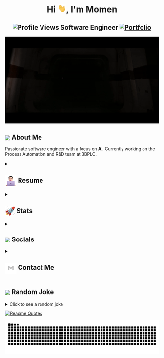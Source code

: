 <h1 align="center">Hi <img src="https://github.com/momenmian/momenmian/blob/main/icons/Hi.gif" width="28px"/>, I'm Momen</h1>
<h2 align="center">
  <img src="https://komarev.com/ghpvc/?username=momenmian&color=dc143c&style=for-the-badge" alt="Profile Views" style="height:21px;">
  Software Engineer
  <a href="https://momenmian.github.io/">
    <img src="https://img.shields.io/badge/Portfolio-543DE0?style=for-the-badge&logo=About.me&logoColor=white" alt="Portfolio" style="height:22px;">
  </a>
</h2>
<div align="center">
 <img alt="GIF" src="https://github.com/momenmian/momenmian/blob/main/icons/Darth Vader.gif" />
</div>

## <img align ='center' src="https://i.giphy.com/media/v1.Y2lkPTc5MGI3NjExdjh2dDM4bDhyYzM5NmppaHJ6dG56Mmh3bTkyanFkdWRvZ3R1cGoycSZlcD12MV9pbnRlcm5hbF9naWZfYnlfaWQmY3Q9ZQ/LOnt6uqjD9OexmQJRB/giphy.gif" width="37" /> About Me

Passionate software engineer with a focus on **AI**. Currently working on the Process Automation and R&D team at BBPLC.
<details>
 <summary>
    <h2> 
      <img align="center" src="https://github.com/momenmian/momenmian/blob/main/icons/about.png" width="37" /> 
    Resume
    </h2>
</summary>


 <details>
  <summary><h4> <img align="center" src="https://github.com/momenmian/momenmian/blob/main/icons/academics.gif" width="29"/> Academics</h4></summary>
  <span><img src="https://img.shields.io/badge/CSE-BRAC University-1877F2?style=for-the-badge"></span>

  
</details>
 <details>
  <summary><h4> <img align="center" src="https://github.com/momenmian/momenmian/blob/main/icons/experience.gif"  width="29"/> Experience</h2></summary>

- **Associate Manager** at BRAC Bank PLC | September 2023 - Current
  - Developed a customer grading system using machine learning algorithms, streamlining loan disbursement and significantly reducing processing time.
  - Automated an email classification system powered by machine learning, categorizing customer queries to improve communication efficiency and reduce manual intervention.
  - Implemented an automated mailing system, integrating detailed Excel sheets for different employee levels to ensure accurate and timely customer data distribution, improving productivity by 50%.
  - Leveraged RPA to automate mundane tasks, simplify reporting processes, and update customer profiles via SharePoint automation, reducing task completion times by 40%.
  - Deployed a Nextcloud app for efficient file management, boosting team collaboration and document handling.
    
- **Content Creator** | April 2023 - Current
  - Technevo: Latest Technology, Artificial Intelligence, Tech Life

</details>

<details>
  <summary><h4> <img align="center" src="https://user-images.githubusercontent.com/74038190/216122041-518ac897-8d92-4c6b-9b3f-ca01dcaf38ee.png"  width="29"/> Coding Handles</h2></summary>

  [![LeetCode](https://img.shields.io/badge/LeetCode-000000?style=for-the-badge&logo=LeetCode&logoColor=#d16c06)](https://www.leetcode.com/momenmian)
  
</details>

<details>
  <summary><h4> <img align="center" src="https://github.com/momenmian/momenmian/blob/main/icons/techstack.gif"  width="29"/> Tech Stack</h2></summary>

  #### Languages
  
  ![Python](https://img.shields.io/badge/python-3670A0?style=for-the-badge&logo=python&logoColor=ffdd54) 
  ![Java](https://img.shields.io/badge/java-%23ED8B00.svg?style=for-the-badge&logo=java&logoColor=white)
  ![Rust](https://img.shields.io/badge/Rust-000000?logo=Rust&logoColor=white)
  ![Go](https://img.shields.io/badge/Go-00ADD8?logo=Go&logoColor=white&style=for-the-badge)
  ![C++](https://img.shields.io/badge/c++-%2300599C.svg?style=for-the-badge&logo=c%2B%2B&logoColor=white)  
  ![JavaScript](https://img.shields.io/badge/javascript-%23323330.svg?style=for-the-badge&logo=javascript&logoColor=%23F7DF1E)
  ![MySQL](https://img.shields.io/badge/mysql-%2300f.svg?style=for-the-badge&logo=mysql&logoColor=white) 
  ![PHP](https://img.shields.io/badge/PHP-777BB4?logo=php&logoColor=white)


  #### Libraries/Frameworks
  ![Django](https://img.shields.io/badge/django-%23092E20.svg?style=for-the-badge&logo=django&logoColor=white) 
  ![Next.js](https://img.shields.io/badge/next.js-000000?style=for-the-badge&logo=nextdotjs&logoColor=white)
  ![Tensorflow](https://img.shields.io/badge/TensorFlow-FF6F00?style=for-the-badge&logo=tensorflow&logoColor=white)
  ![Pytorch](https://img.shields.io/badge/PyTorch-EE4C2C?style=for-the-badge&logo=pytorch&logoColor=white)
  ![Scikit-Learn](https://img.shields.io/badge/-Scikit--Learn-F7931E?logo=scikit-learn&logoColor=white)
  ![Pandas](https://img.shields.io/badge/-Pandas-333333?style=flat&logo=pandas)
  ![NumPy](https://img.shields.io/badge/Numpy-777BB4?style=for-the-badge&logo=numpy&logoColor=white)


  #### Tools
  ![ChatGPT](https://img.shields.io/badge/chatGPT-74aa9c?logo=openai&logoColor=white)
  ![Anthropic](https://img.shields.io/static/v1?style=for-the-badge&message=Anthropic&color=191919&logo=Anthropic&logoColor=FFFFFF&label=)
  ![Arduino](https://img.shields.io/badge/-Arduino-00979D?style=for-the-badge&logo=Arduino&logoColor=white)
  ![Notion](https://img.shields.io/badge/Notion-%23000000.svg?style=for-the-badge&logo=notion&logoColor=white)
</details>


<details>
  <summary><h4> <img align="center" src="https://github.com/momenmian/momenmian/blob/main/icons/projects.gif" width="29"/> Projects</h4></summary>

  #### <a href="https://github.com/momenmian/chatbot">Chat Bot</a>
  <span><img src="https://img.shields.io/badge/Python-3670A0?style=for-the-badge&logo=python&logoColor=ffdd54"></span> 
  - Utilizes libraries and frameworks for natural language processing and machine learning.
</details>

</details>

<details>
  <summary><h2> <img align="center" src="https://github.com/momenmian/momenmian/blob/main/icons/stats.gif"  width="32"/> Stats</h2></summary>

  ### Leetcode
  <div align="center">
  <a href="https://leetcode.com/binarysolver">
  <img height="316" src="https://leetcard.jacoblin.cool/momenmian?theme=dark&font=Ubuntu&cache=14400&ext=contest&sheets=https://gist.githubusercontent.com/binarysolver/5e715e284c89cace8f5fa09f7fb930b8/raw/ec0be570f114124b1a2156a660d67baa0ab5639d/leetcode_stats_card.css" alt="Binary Solver Leetcode Stats"/>
  </a>
 </div>

  
  ### GitHub
  <div align="center">

   ![](https://github-readme-stats.vercel.app/api?username=momenmian&theme=tokyonight&hide_border=false&include_all_commits=true&count_private=false)<br/>
   ![](https://github-readme-streak-stats.herokuapp.com/?user=momenmian&theme=tokyonight&hide_border=false)<br/>
   ![](https://github-readme-stats.vercel.app/api/top-langs/?username=momenmian&theme=tokyonight&hide_border=false&include_all_commits=true&count_private=false&layout=compact)<br/>
   ![](https://github-readme-activity-graph.vercel.app/graph?username=momenmian&theme=tokyo-night)

  </div>
</details>

<details>
  <summary><h2> <img align ='center' src='https://i.giphy.com/media/v1.Y2lkPTc5MGI3NjExaGtqdDdwN2oyNWJ4czlncHBkamJxaHcxYmVmcXY3a3I3MjRmYjBrbCZlcD12MV9pbnRlcm5hbF9naWZfYnlfaWQmY3Q9ZQ/kmUvauX8TMWg0OsqKW/giphy.gif' width ='37' /> Socials</h2></summary>

<div style="display: flex; flex-direction: column; justify-content: center; align-items: center; ">
  <a href="https://github.com/momenmian">
    <img align="center" src="https://github.com/momenmian/momenmian/blob/main/icons/GitHub.gif" width="70"/>
  </a>
  <a href="https://linkedin.com/in/momenmian">
    <img align="center" src="https://github.com/momenmian/momenmian/blob/main/icons/LinkedIn.gif" width="70"/>
  </a>
</div>

  
</details>


<details>
  <summary><h2> <img align="center" src="https://github.com/momenmian/momenmian/blob/main/icons/Contact.gif" width="37"/> Contact Me</h2></summary>
  <p>
    <i>You can reach out to me via</i>
    <a href="mailto:mohammadmomenmian@hotmail.com">
      <img align="center" src="https://github.com/momenmian/momenmian/blob/main/icons/Gmail.gif" width="100"/>
    </a>
  </p>
</details>

## <img align ='center' src='https://media2.giphy.com/media/UQDSBzfyiBKvgFcSTw/giphy.gif?cid=ecf05e47p3cd513axbek3f56ti3jzizq8hincw20jauyyfyw&rid=giphy.gif' width ='37' /> Random Joke 

<details>
  <summary>Click to see a random joke</summary>
  <div align="center">
   
  ![Jokes Card](https://readme-jokes.vercel.app/api?theme=halloween)
  
  </div>
</details>

[![Readme Quotes](https://quotes-github-readme.vercel.app/api?type=horizontal&theme=dark)](https://github.com/piyushsuthar/github-readme-quotes)

<div align="center">
  <picture>
    <source media="(prefers-color-scheme: dark)" srcset="https://github.com/momenmian/momenmian/blob/output/github-contribution-grid-snake-dark.svg">
    <source media="(prefers-color-scheme: light)" srcset="https://github.com/momenmian/momenmian/blob/output/github-contribution-grid-snake.svg">
    <img alt="github contribution grid snake animation" src="https://github.com/momenmian/momenmian/blob/output/github-contribution-grid-snake.svg">
  </picture>
</div>
